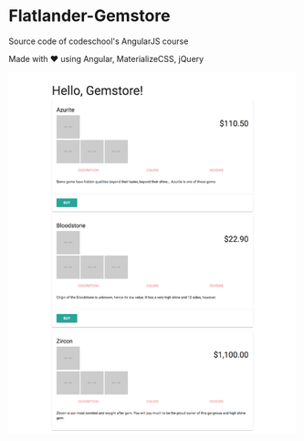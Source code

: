 # Flatlander-Gemstore
Source code of codeschool's AngularJS course 

Made with :heart: using Angular, MaterializeCSS, jQuery

![](screencapture-127-0-0-1-49339-index-html-1479590899537.png)
